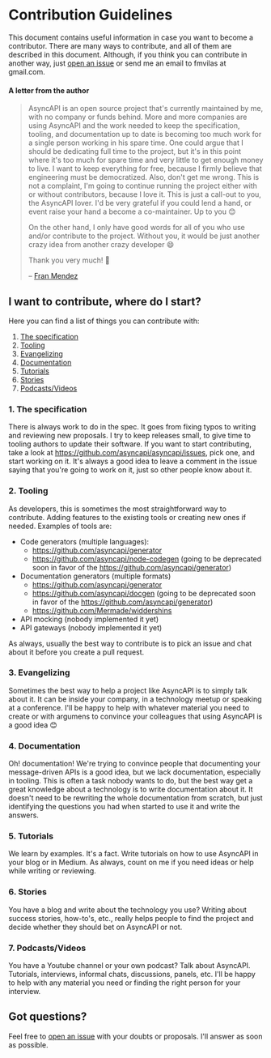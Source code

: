 # Contribution Guidelines
This document contains useful information in case you want to become a contributor. There are many ways to contribute, and all of them are described in this document. Although, if you think you can contribute in another way, just [open an issue](https://github.com/asyncapi/contribute/issues) or send me an email to fmvilas at gmail.com.

#### A letter from the author

> AsyncAPI is an open source project that's currently maintained by me, with no company or funds behind. More and more companies are using AsyncAPI and the work needed to keep the specification, tooling, and documentation up to date is becoming too much work for a single person working in his spare time. One could argue that I should be dedicating full time to the project, but it's in this point where it's too much for spare time and very little to get enough money to live. I want to keep everything for free, because I firmly believe that engineering must be democratized. Also, don't get me wrong. This is not a complaint, I'm going to continue running the project either with or without contributors, because I love it. This is just a call-out to you, the AsyncAPI lover. I'd be very grateful if you could lend a hand, or event raise your hand a become a co-maintainer. Up to you :blush:
>
> On the other hand, I only have good words for all of you who use and/or contribute to the project. Without you, it would be just another crazy idea from another crazy developer :smile:
>
> Thank you very much! :raised_hands:
>
> – [Fran Mendez](https://twitter.com/fmvilas)

## I want to contribute, where do I start?

Here you can find a list of things you can contribute with:

1. [The specification](#1-the-specification)
2. [Tooling](#2-tooling)
3. [Evangelizing](#3-evangelizing)
4. [Documentation](#4-documentation)
5. [Tutorials](#5-tutorials)
6. [Stories](#6-stories)
7. [Podcasts/Videos](#7-podcastsvideos)

### 1. The specification

There is always work to do in the spec. It goes from fixing typos to writing and reviewing new proposals. I try to keep releases small, to give time to tooling authors to update their software. If you want to start contributing, take a look at https://github.com/asyncapi/asyncapi/issues, pick one, and start working on it. It's always a good idea to leave a comment in the issue saying that you're going to work on it, just so other people know about it.

### 2. Tooling

As developers, this is sometimes the most straightforward way to contribute. Adding features to the existing tools or creating new ones if needed. Examples of tools are:

* Code generators (multiple languages):
  - https://github.com/asyncapi/generator
  - https://github.com/asyncapi/node-codegen (going to be deprecated soon in favor of the https://github.com/asyncapi/generator)
* Documentation generators (multiple formats)
  - https://github.com/asyncapi/generator
  - https://github.com/asyncapi/docgen (going to be deprecated soon in favor of the https://github.com/asyncapi/generator)
  - https://github.com/Mermade/widdershins
* API mocking (nobody implemented it yet)
* API gateways (nobody implemented it yet)

As always, usually the best way to contribute is to pick an issue and chat about it before you create a pull request.

### 3. Evangelizing

Sometimes the best way to help a project like AsyncAPI is to simply talk about it. It can be inside your company, in a technology meetup or speaking at a conference. I'll be happy to help with whatever material you need to create or with argumens to convince your colleagues that using AsyncAPI is a good idea :blush:

### 4. Documentation

Oh! documentation! We're trying to convince people that documenting your message-driven APIs is a good idea, but we lack documentation, especially in tooling. This is often a task nobody wants to do, but the best way get a great knowledge about a technology is to write documentation about it. It doesn't need to be rewriting the whole documentation from scratch, but just identifying the questions you had when started to use it and write the answers.

### 5. Tutorials

We learn by examples. It's a fact. Write tutorials on how to use AsyncAPI in your blog or in Medium. As always, count on me if you need ideas or help while writing or reviewing.

### 6. Stories

You have a blog and write about the technology you use? Writing about success stories, how-to's, etc., really helps people to find the project and decide whether they should bet on AsyncAPI or not.

### 7. Podcasts/Videos

You have a Youtube channel or your own podcast? Talk about AsyncAPI. Tutorials, interviews, informal chats, discussions, panels, etc. I'll be happy to help with any material you need or finding the right person for your interview.

## Got questions?

Feel free to [open an issue](https://github.com/asyncapi/contribute/issues) with your doubts or proposals. I'll answer as soon as possible.
